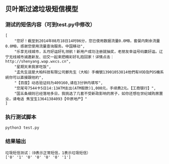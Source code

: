 ## 贝叶斯过滤垃圾短信模型


### 测试的短信内容（可到test.py中修改）

```shell
[
    "您好！截至到2014年08月18日14时06分，您已使用数据流量0.0MB，套餐内剩余流量0.0MB，感谢您使用流量查询服务。中国移动",
    "乐享无线城市，五月好运好礼领航！新用户成功注册就抽奖，老朋友幸运号码赢好运。辽宁无线城市诚邀新友、旧交一起来把精彩好礼抱回家！详情点击：http://shenyang.wap.wxcs.cn",
    "星期天来我家吃饭",
    "孟先生這是大柏科技有限公司鄭先生（大柏）手機號13901053814他們有VOD及POS機系統你可以直接跟他約",
    "【百度】动态验证码为409160,请在3分钟内填写",
    "您尾号7544卡5日14:13ATM支出(ATM取款)1,000元，手续费2元。【工商银行】",
    "国五条细则已经落地多日，我挑选了几套不受新政影响的房子，如你还想在世纪城购房置业，请电话 焦宝生13641384093【中原地产】"
]
```

### 执行测试脚本
```shell
python3 test.py
```

### 结果输出
```shell
垃圾短信测试：（0表示正常短信，1表示垃圾短信）
['0' '1' '0' '0' '0' '0' '1']
```

